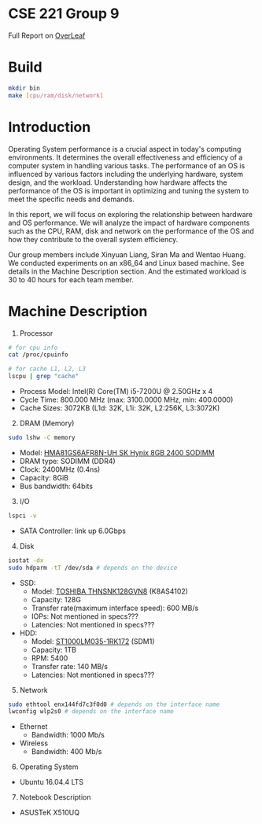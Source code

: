 # CSE 221 Group 9

Full Report on [OverLeaf](https://www.overleaf.com/read/trttfkjfsvgq)

# Build
```sh
mkdir bin
make [cpu/ram/disk/network]
```

# Introduction
Operating System performance is a crucial aspect in today's computing environments. It determines the overall effectiveness and efficiency of a computer system in handling various tasks. The performance of an OS is influenced by various factors including the underlying hardware, system design, and the workload. Understanding how hardware affects the performance of the OS is important in optimizing and tuning the system to meet the specific needs and demands.

In this report, we will focus on exploring the relationship between hardware and OS performance. We will analyze the impact of hardware components such as the CPU, RAM, disk and network on the performance of the OS and how they contribute to the overall system efficiency.

Our group members include Xinyuan Liang, Siran Ma and Wentao Huang. We conducted experiments on an x86_64 and Linux based machine. See details in the Machine Description section. And the estimated workload is 30 to 40 hours for each team member.

# Machine Description
1. Processor
```sh
# for cpu info
cat /proc/cpuinfo

# for cache L1, L2, L3
lscpu | grep "cache"
```
- Process Model: Intel(R) Core(TM) i5-7200U @ 2.50GHz x 4
- Cycle Time: 800.000 MHz (max: 3100.0000 MHz, min: 400.0000)
- Cache Sizes: 3072KB (L1d: 32K, L1i: 32K, L2:256K, L3:3072K)
2. DRAM (Memory)
```sh
sudo lshw -C memory
```
- Model: [HMA81GS6AFR8N-UH SK Hynix 8GB 2400 SODIMM](https://memory.net/product/hma81gs6afr8n-uh-sk-hynix-1x-8gb-ddr4-2400-sodimm-pc4-19200t-s-single-rank-x8-module/)
- DRAM type: SODIMM (DDR4)
- Clock: 2400MHz (0.4ns)
- Capacity: 8GiB
- Bus bandwidth: 64bits
3. I/O
```sh
lspci -v
```
- SATA Controller: link up 6.0Gbps
4. Disk
```sh
iostat -dx
sudo hdparm -tT /dev/sda # depends on the device
```
- SSD: 
  - Model: [TOSHIBA THNSNK128GVN8](https://smarthdd.com/database/TOSHIBA-THNSNK128GVN8/K8AS4102/) (K8AS4102)
  - Capacity: 128G
  - Transfer rate(maximum interface speed): 600 MB/s
  - IOPs: Not mentioned in specs???
  - Latencies: Not mentioned in specs???
- HDD: 
    - Model: [ST1000LM035-1RK172](https://www.disctech.com/Seagate-ST1000LM035-1TB-SATA-Hard-Drive) (SDM1) 
    - Capacity: 1TB 
    - RPM: 5400
    - Transfer rate: 140 MB/s
    - Latencies: Not mentioned in specs???
5. Network
```sh
sudo ethtool enx144fd7c3f0d0 # depends on the interface name
lwconfig wlp2s0 # depends on the interface name
```
- Ethernet
  - Bandwidth: 1000 Mb/s
- Wireless
  - Bandwidth: 400 Mb/s
6. Operating System
- Ubuntu 16.04.4 LTS
7. Notebook Description
- ASUSTeK X510UQ

